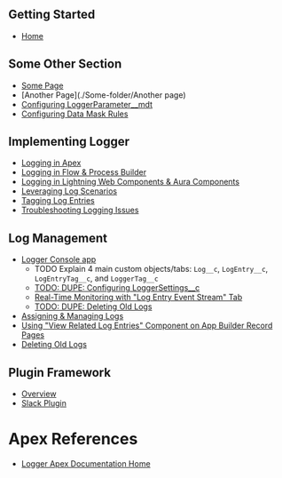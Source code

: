 ## Getting Started

-   [Home](./Home)

## Some Other Section

-   [Some Page](./SomePage)
-   [Another Page](./Some-folder/Another page)
-   [Configuring LoggerParameter\_\_mdt](./Configuring-Logger-Parameters)
-   [Configuring Data Mask Rules](./Configuring-Data-Mask-Rules)
<!-- - Trigger Handler Settings -->

## Implementing Logger

-   [Logging in Apex](./Logger-for-Apex)
-   [Logging in Flow & Process Builder](./Logger-for-Flow)
-   [Logging in Lightning Web Components & Aura Components](./Logger-for-Components)
-   [Leveraging Log Scenarios](./Leveraging-Log-Scenarios)
-   [Tagging Log Entries](./Tagging-Log-Entries)
-   [Troubleshooting Logging Issues](./Logging-Troubleshooting)

<!-- # LogEntryEvent\_\_e Platform Events

- [Subscribe to `LogEntryEvent__e` Platform Events](./Log-Entry-Events-Overview) -->

## Log Management

-   [Logger Console app](./Logger-Console-app)
    -   TODO Explain 4 main custom objects/tabs: `Log__c`, `LogEntry__c`, `LogEntryTag__c`, and `LoggerTag__c`
    -   [TODO: DUPE: Configuring LoggerSettings\_\_c](./Configuring-Logger-Settings)
    -   [Real-Time Monitoring with "Log Entry Event Stream" Tab](./Real-Time-Monitoring-With-Log-Entry-Event-Stream)
    -   [TODO: DUPE: Deleting Old Logs](./Deleting-Old-Logs)
-   [Assigning & Managing Logs](./Managing-Logs)
-   [Using "View Related Log Entries" Component on App Builder Record Pages](./Related-Log-Entries-Component)
-   [Deleting Old Logs](./Deleting-Old-Logs)

## Plugin Framework

-   [Overview](./Plugin-Framework)
-   [Slack Plugin](./Slack-Plugin)

# Apex References

-   [Logger Apex Documentation Home](https://jongpie.github.io/NebulaLogger/)

